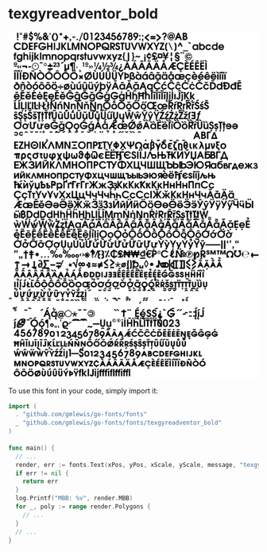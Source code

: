 # texgyreadventor_bold

![texgyreadventor_bold](texgyreadventor_bold.png)

To use this font in your code, simply import it:

```go
import (
  . "github.com/gmlewis/go-fonts/fonts"
  _ "github.com/gmlewis/go-fonts/fonts/texgyreadventor_bold"
)

func main() {
  // ...
  render, err := fonts.Text(xPos, yPos, xScale, yScale, message, "texgyreadventor_bold", Center)
  if err != nil {
    return err
  }
  log.Printf("MBB: %v", render.MBB)
  for _, poly := range render.Polygons {
    // ...
  }
  // ...
}
```
